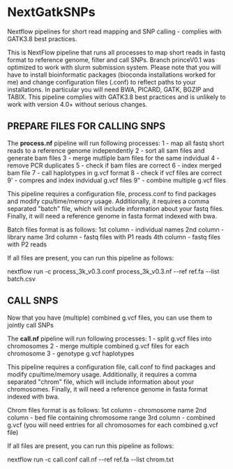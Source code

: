 # NextGatkSNPs
Nextflow pipelines for short read mapping and SNP calling - complies with GATK3.8 best practices. 

This is NextFlow pipeline that runs all processes to map short reads in fastq format to reference genome, 
filter and call SNPs. Branch princeV0.1 was optimized to work with slurm submission system. Please note 
that you will have to install bioinformatic packages (bioconda installations worked for me) and change 
configuration files (.conf) to reflect paths to your installations. In particular you will need BWA, 
PICARD, GATK, BGZIP and TABIX. This pipeline complies with GATK3.8 best practices and is unlikely to 
work with version 4.0+ without serious changes.

## PREPARE FILES FOR CALLING SNPS

The **process.nf** pipeline will run following processes:
  1 - map all fastq short reads to a reference genome independently
  2 - sort all sam files and generate bam files
  3 - merge mutliple bam files for the same indvidual
  4 - remove PCR duplicates
  5 - check if bam files are correct
  6 - index merged bam file
  7 - call haplotypes in g.vcf format
  8 - check if vcf files are correct
  9' - compres and index indvidual g.vcf files
  9" - combine multiple g.vcf files

This pipeline requires a configuration file, process.conf to find packages and modify cpu/time/memory usage. 
Additionally, it requires a comma separated "batch" file, which will include information about your fastq files. 
Finally, it will need a reference genome in fasta format indexed with bwa. 

Batch files format is as follows: 
  1st column - individual names
  2nd column - library name
  3rd column - fastq files with P1 reads
  4th column - fastq files with P2 reads

If all files are present, you can run this pipeline as follows:

nextflow run -c process_3k_v0.3.conf process_3k_v0.3.nf --ref ref.fa --list batch.csv

## CALL SNPS

Now that you have (multiple) combined g.vcf files, you can use them to jointly call SNPs

The **call.nf** pipeline will run following processes:
  1 - split g.vcf files into chromosomes
  2 - merge multiple combined g.vcf files for each chromosome
  3 - genotype g.vcf haplotypes

This pipeline requires a configuration file, call.conf to find packages and modify cpu/time/memory usage. Additionally, it requires a comma separated "chrom" file, which will include information about your chromosomes. Finally, it will need a reference genome in fasta format indexed with bwa.

Chrom files format is as follows: 
  1st column - chromosome name
  2nd column - bed file containing chromosome range
  3rd column - combined g.vcf 
(you will need entries for all chromosomes for each combined g.vcf file)

If all files are present, you can run this pipeline as follows:

nextflow run -c call.conf call.nf --ref ref.fa --list chrom.txt

